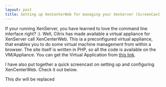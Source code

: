 ```yaml
---
layout: post
title: Setting up XenCenterWeb for managing your XenServer (ScreenCast)
---
```



<p>If your running XenServer, you have learned to love the command line interface right? :). Well, Citrix has made available a virtual appliance for XenServer call XenCenterWeb. This ia a preconfigured virtual appliance, that enables you to do some virtual machine management from within a browser. The site itself is written in PHP, so all the code is available on the VM/Appliance. You can get the Virtual Application from <a href="http://community.citrix.com/display/xs/XenServer+Resource+Kit" target="_blank">this link</a>. </p>  <p>I have also put together a quick screencast on setting up and configuring XenCenterWeb. Check it out below.</p>  <p> <div id="xencenterwebvideo">This div will be replaced</div> <script type='text/javascript'>
  var s1 = new SWFObject('/player/player.swf','ply','470','320','9','#ffffff');
  s1.addParam('allowfullscreen','true');
  s1.addParam('allowscriptaccess','always');
  s1.addParam('wmode','opaque');
  s1.addParam('flashvars','file=http://www.sharepoint-stuff.com/videos/XenCenterWeb_ScreenCast.FLV&image=http://www.sharepoint-stuff.com/videos/XenCenterWeb_Image.png&controlbar=over&fullscreen=true&stretching=fill&bufferlength=20');
  s1.write('xencenterwebvideo');
</script></p>
